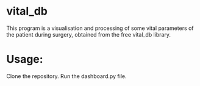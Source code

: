 # vital_db

This program is a visualisation and processing of some vital parameters of the patient during surgery, obtained from the free vital_db library. 

# Usage:

Clone the repository.
Run the dashboard.py file.
